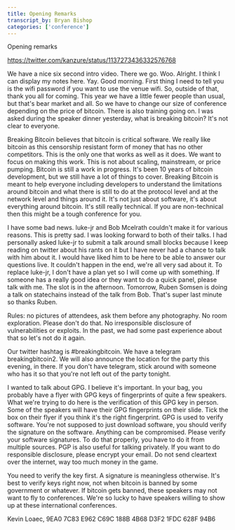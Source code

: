 ```yaml
---
title: Opening Remarks
transcript_by: Bryan Bishop
categories: ['conference']
---
```


Opening remarks

<https://twitter.com/kanzure/status/1137273436332576768>

We have a nice six second intro video. There we go. Woo. Alright. I think I can display my notes here. Yay. Good morning. First thing I need to tell you is the wifi password if you want to use the venue wifi. So, outside of that, thank you all for coming. This year we have a little fewer people than usual, but that's bear market and all. So we have to change our size of conference depending on the price of bitcoin. There is also training going on. I was asked during the speaker dinner yesterday, what is breaking bitcoin? It's not clear to everyone.

Breaking Bitcoin believes that bitcoin is critical software. We really like bitcoin as this censorship resistant form of money that has no other competitors. This is the only one that works as well as it does. We want to focus on making this work. This is not about scaling, mainstream, or price pumping. Bitcoin is still a work in progress. It's been 10 years of bitcoin development, but we still have a lot of things to cover. Breaking Bitcoin is meant to help everyone including developers to understand the limitations around bitcoin and what there is still to do at the protocol level and at the network level and things around it. It's not just about software, it's about everything around bitcoin. It's still really technical. If you are non-technical then this might be a tough conference for you.

I have some bad news. luke-jr and Bob Mcelrath couldn't make it for various reasons. This is pretty sad. I was looking forward to both of their talks. I had personally asked luke-jr to submit a talk around small blocks because I keep reading on twitter about his rants on it but I have never had a chance to talk with him about it. I would have liked him to be here to be able to answer our questions live. It couldn't happen in the end, we're all very sad about it. To replace luke-jr, I don't have a plan yet so I will come up with something. If someone has a really good idea or they want to do a quick panel, please talk with me. The slot is in the afternoon. Tomorrow, Ruben Somsen is doing a talk on statechains instead of the talk from Bob. That's super last minute so thanks Ruben.

Rules: no pictures of attendees, ask them before any photography. No room exploration. Please don't do that. No irresponsible disclosure of vulnerabilities or exploits. In the past, we had some past experience about that so let's not do it again.

Our twitter hashtag is #breakingbitcoin. We have a telegram breakingbitcoin2. We will also announce the location for the party this evening, in there. If you don't have telegram, stick around with someone who has it so that you're not left out of the party tonight.

I wanted to talk about GPG. I believe it's important. In your bag, you probably have a flyer with GPG keys of fingerprints of quite a few speakers. What we're trying to do here is the verification of this GPG key in person. Some of the speakers will have their GPG fingerprints on their slide. Tick the box on their flyer if you think it's the right fingerprint. GPG is used to verify software. You're not supposed to just download software, you should verify the signature on the software. Anything can be compromised. Please verify your software signatures. To do that properly, you have to do it from multiple sources. PGP is also useful for talking privately. If you want to do responsible disclosure, please encrypt your email. Do not send cleartext over the internet, way too much money in the game.

You need to verify the key first. A signature is meaningless otherwise. It's best to verify keys right now, not when bitcoin is banned by some government or whatever. If bitcoin gets banned, these speakers may not want to fly to conferences. We're so lucky to have speakers willing to show up at these international conferences.

Kevin Loaec, 9EA0 7C83 E962 C69C 188B 4B68 D3F2 1FDC 628F 94B6
